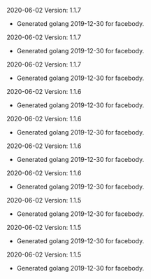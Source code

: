 2020-06-02 Version: 1.1.7
- Generated golang 2019-12-30 for facebody.

2020-06-02 Version: 1.1.7
- Generated golang 2019-12-30 for facebody.

2020-06-02 Version: 1.1.7
- Generated golang 2019-12-30 for facebody.

2020-06-02 Version: 1.1.6
- Generated golang 2019-12-30 for facebody.

2020-06-02 Version: 1.1.6
- Generated golang 2019-12-30 for facebody.

2020-06-02 Version: 1.1.6
- Generated golang 2019-12-30 for facebody.

2020-06-02 Version: 1.1.6
- Generated golang 2019-12-30 for facebody.

2020-06-02 Version: 1.1.5
- Generated golang 2019-12-30 for facebody.

2020-06-02 Version: 1.1.5
- Generated golang 2019-12-30 for facebody.

2020-06-02 Version: 1.1.5
- Generated golang 2019-12-30 for facebody.

